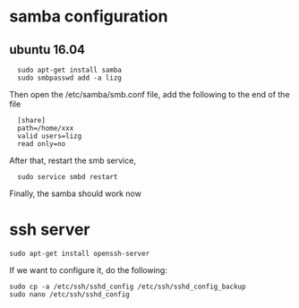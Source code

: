 # samba configuration
## ubuntu 16.04
```
  sudo apt-get install samba
  sudo smbpasswd add -a lizg
```
Then open the /etc/samba/smb.conf file, add the following to the end of the file
```
  [share]
  path=/home/xxx
  valid users=lizg
  read only=no
```
After that, restart the smb service,
```
  sudo service smbd restart
```
Finally, the samba should work now
# ssh server
```
sudo apt-get install openssh-server
```
If we want to configure it, do the following:
```
sudo cp -a /etc/ssh/sshd_config /etc/ssh/sshd_config_backup
sudo nano /etc/ssh/sshd_config
```
